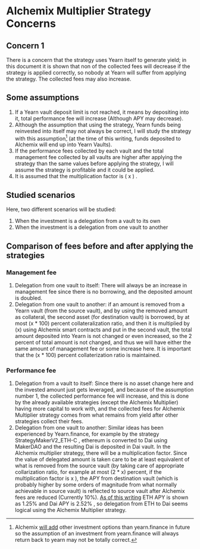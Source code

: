 # Alchemix Multiplier Strategy Concerns

## Concern 1
There is a concern that the strategy uses Yearn itself to generate yield; in this document it is shown that non of the collected fees will decrease if the strategy is applied correctly, so nobody at Yearn will suffer from applying the strategy. The collected fees may also increase.

## Some assumptions
1. If a Yearn vault deposit limit is not reached, it means by depositing into it, total performance fee will increase (Although APY may decrease).
2. Although the assumption that using the strategy, Yearn funds being reinvested into itself may not always be correct, I will study the strategy with this assumption[^1] (at the time of this writing, funds deposited to Alchemix will end up into Yearn Vaults).
3. If the performance fees collected by each vault and the total management fee collected by all vaults are higher after applying the strategy than the same values before applying the strategy, I will assume the strategy is profitable and it could be applied.
4. It is assumed that the multiplication factor is ( x ) .

## Studied scenarios
Here, two different scenarios will be studied:
1. When the investment is a delegation from a vault to its own
2. When the investment is a delegation from one vault to another

## Comparison of fees before and after applying the strategies

### Management fee
1. Delegation from one vault to itself: There will always be an increase in management fee since there is no borrowing, and the deposited amount is doubled.
2. Delegation from one vault to another: if an amount is removed from a Yearn vault (from the source vault), and by using the removed amount as collateral, the second asset (for destination vault) is borrowed, by at most (x * 100) percent collateralization ratio, and then it is multiplied by (x) using Alchemix smart contracts and put in the second vault, the total amount deposited into Yearn is not changed or even increased, so the 2 percent of total amount is not changed, and thus we will have either the same amount of management fee or some increase here. It is important that the (x * 100) percent collaterization ratio is maintained.


### Performance fee
1. Delegation from a vault to itself: Since there is no asset change here and the invested amount just gets leveraged, and because of the assumption number 1, the collected performance fee will increase, and this is done by the already available strategies (except the Alchemix Multiplier) having more capital to work with, and the collected fees for Alchemix Multiplier strategy comes from what remains from yield after other strategies collect their fees.
2. Delegation from one vault to another: Similar ideas has been experienced by Yearn.finance, for example by the strategy StrategyMakerV2_ETH-C , ethereum is converted to Dai using MakerDAO and the resulting Dai is deposited in Dai vault. In the Alchemix multiplier strategy, there will be a multiplication factor. Since the value of delegated amount is taken care to be at least equivalent of what is removed from the source vault (by taking care of appropriate collarization ratio, for example at most (2 * x) percent, if the multiplication factor is x ), the APY from destination vault (which is probably higher by some orders of magnitude from what normally achievable in source vault) is reflected to source vault after Alchemix fees are reduced (Currently 10%). [As of this writing](https://archive.ph/r0MEP) ETH APY is shown as 1.25% and Dai APY is 2.52% , so delegation from ETH to Dai seems logical using the Alchemix Multiplier strategy.

[^1]: Alchemix [will add](https://alchemixfi.medium.com/yield-options-f9de930cac0e) other investment options than yearn.finance in future so the assumption of an investment from yearn.finance will always return back to yearn may not be totally correct.
